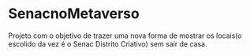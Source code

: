 # SenacnoMetaverso
Projeto com o objetivo de trazer uma nova forma de mostrar os locais(o escolido da vez é o Senac Distrito Criativo) sem sair de casa.
